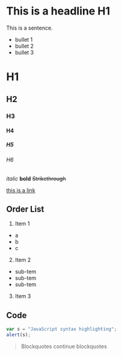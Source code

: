 # This is a headline H1

This is a sentence.
* bullet 1
* bullet 2
* bullet 3

# H1  
## H2  
### H3 
#### H4 
##### H5 
###### H6

*italic*  **bold**  ~~Strikethrough~~

[this is a link](http://example.com)

## Order List

1. Item 1
* a
* b
* c
2. Item 2
  - sub-tem
  - sub-tem
  - sub-tem
3. Item 3

## Code

```javascript
var s = "JavaScript syntax highlighting";
alert(s);
```

> Blockquotes
> continue blockquotes
